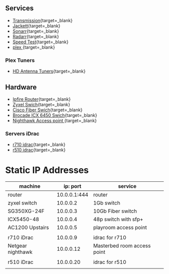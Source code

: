 

## Services
* [Transmission](http://10.0.0.131:9091){target=\_blank}
* [Jackett](http://10.0.0.131:9117){target=\_blank}
* [Sonarr](http://10.0.0.131:8989){target=\_blank}
* [Radarr](http://10.0.0.131:7878){target=\_blank}
* [Speed Test](http://10.0.0.131:12080){target=\_blank}
* [plex ](http://10.0.0.131:32400){target=\_blank}

### Plex Tuners
* [HD Antenna Tuners](http://my.hdhomerun.com/#tab-2){target=\_blank}


## Hardware
* [Ipfire Router](https://10.0.0.1:444){target=\_blank}
* [Zyxel Swich](https://10.0.0.2){target=\_blank}
* [Cisco Fiber Swich](https://10.0.0.3){target=\_blank}
* [Brocade ICX 6450 Swich](https://10.0.0.4){target=\_blank}
* [Nighthawk Access point ](https://10.0.0.12){target=\_blank}

### Servers iDrac

* [r710 idrac](https://10.0.0.9){target=\_blank}
* [r510 idrac](https://10.0.0.20){target=\_blank}


# Static IP Addresses

| machine           | ip: port     | service                     |
|-------------------|--------------|-----------------------------|
| router            | 10.0.0.1:444 | router                      |
| zyxel switch      | 10.0.0.2     | 1Gb switch                  |
| SG350XG-24F       | 10.0.0.3     | 10Gb Fiber switch           |
| ICX5450-48        | 10.0.0.4     | 48p switch with sfp+        |
| AC1200 Upstairs   | 10.0.0.5     | playroom access point       |
|                   |              |                             |
| r710 iDrac        | 10.0.0.9     | idrac for r710              |
| Netgear nighthawk | 10.0.0.12    | Masterbed room access point |
|                   |              |                             |
| r510 iDrac        | 10.0.0.20    | idrac for r510              |
|                   |              |                             |
